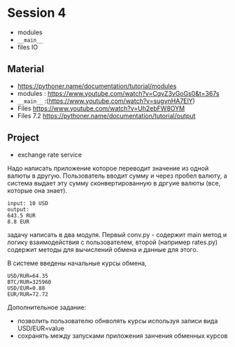 # Session 4
- modules
- `__main__`
- files IO

## Material
- https://pythoner.name/documentation/tutorial/modules
- modules : https://www.youtube.com/watch?v=CqvZ3vGoGs0&t=367s
- `__main__` :(https://www.youtube.com/watch?v=sugvnHA7ElY)
- Files https://www.youtube.com/watch?v=Uh2ebFW8OYM
- Files 7.2 https://pythoner.name/documentation/tutorial/output

## Project
- exchange rate service

Надо написать приложение которое переводит значение из одной валюты в другую.
Пользователь вводит сумму и через пробел валюту, а система выдает эту сумму сконвертированную в дргуие валюты (все, которые она знает).
```
input: 10 USD
output:
643.5 RUR
8.8 EUR
```
задачу написать в два модуля. Первый conv.py - содержит main метод и логику взаимодействия с пользователем, 
второй (например rates.py) содержит методы для вычислений обмена и данные для этого.

В системе введены начальные курсы обмена, 
```
USD/RUR=64.35
BTC/RUR=325960
USD/EUR=0.88
EUR/RUR=72.72
```
Дополнительное задание: 
- позволить пользователю обнволять курсы используя записи вида USD/EUR=value
- сохранять между запусками приложения занчения обменных курсов
